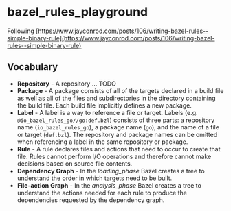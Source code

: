 # bazel_rules_playground

Following [https://www.jayconrod.com/posts/106/writing-bazel-rules--simple-binary-rule](https://www.jayconrod.com/posts/106/writing-bazel-rules--simple-binary-rule)

## Vocabulary

- **Repository** - A repository ... TODO
- **Package** - A package consists of all of the targets declared in a build file as well as all of the files and subdirectories in the directory containing the build file. Each build file implicitly defines a new package.
- **Label** - A label is a way to reference a file or target. Labels (e.g. `@io_bazel_rules_go//go:def.bzl`) consists of three parts: a repository name (`io_bazel_rules_go`), a package name (`go`), and the name of a file or target (`def.bzl`). The repository and package names can be omitted when referencing a label in the same repository or package.
- **Rule** - A rule declares files and actions that need to occur to create that file. Rules cannot perform I/O operations and therefore cannot make decisions based on source file contents.
- **Dependency Graph** - In the *loading_phase* Bazel creates a tree to understand the order in which targets need to be built.
- **File-action Graph** - In the *analysis_phase* Bazel creates a tree to understand the actions needed for each rule to produce the dependencies requested by the dependency graph.
